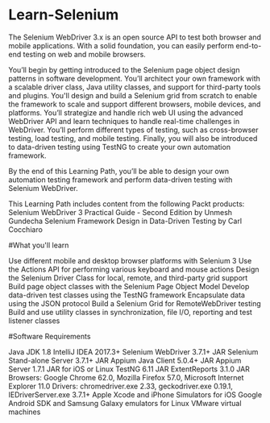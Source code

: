 ﻿# Learn-Selenium
The Selenium WebDriver 3.x is an open source API to test both browser and mobile applications. With a solid foundation, you can easily perform end-to-end testing on web and mobile browsers.

You’ll begin by getting introduced to the Selenium page object design patterns in software development. You’ll architect your own framework with a scalable driver class, Java utility classes, and support for third-party tools and plugins. You'll design and build a Selenium grid from scratch to enable the framework to scale and support different browsers, mobile devices, and platforms. You’ll strategize and handle rich web UI using the advanced WebDriver API and learn techniques to handle real-time challenges in WebDriver. You’ll perform different types of testing, such as cross-browser testing, load testing, and mobile testing. Finally, you will also be introduced to data-driven testing using TestNG to create your own automation framework.

By the end of this Learning Path, you’ll be able to design your own automation testing framework and perform data-driven testing with Selenium WebDriver.

This Learning Path includes content from the following Packt products:
Selenium WebDriver 3 Practical Guide - Second Edition by Unmesh Gundecha
Selenium Framework Design in Data-Driven Testing by Carl Cocchiaro

#What you'll learn

Use different mobile and desktop browser platforms with Selenium 3
Use the Actions API for performing various keyboard and mouse actions
Design the Selenium Driver Class for local, remote, and third-party grid support
Build page object classes with the Selenium Page Object Model
Develop data-driven test classes using the TestNG framework
Encapsulate data using the JSON protocol
Build a Selenium Grid for RemoteWebDriver testing
Build and use utility classes in synchronization, file I/O, reporting and test listener classes

#Software Requirements

Java JDK 1.8
IntelliJ IDEA 2017.3+
Selenium WebDriver 3.7.1+ JAR
Selenium Stand-alone Server 3.7.1+ JAR
Appium Java Client 5.0.4+ JAR
Appium Server 1.7.1 JAR for iOS or Linux
TestNG 6.11 JAR
ExtentReports 3.1.0 JAR
Browsers: Google Chrome 62.0, Mozilla Firefox 57.0, Microsoft Internet Explorer 11.0
Drivers: chromedriver.exe 2.33, geckodriver.exe 0.19.1, IEDriverServer.exe 3.7.1+
Apple Xcode and iPhone Simulators for iOS
Google Android SDK and Samsung Galaxy emulators for Linux
VMware virtual machines


